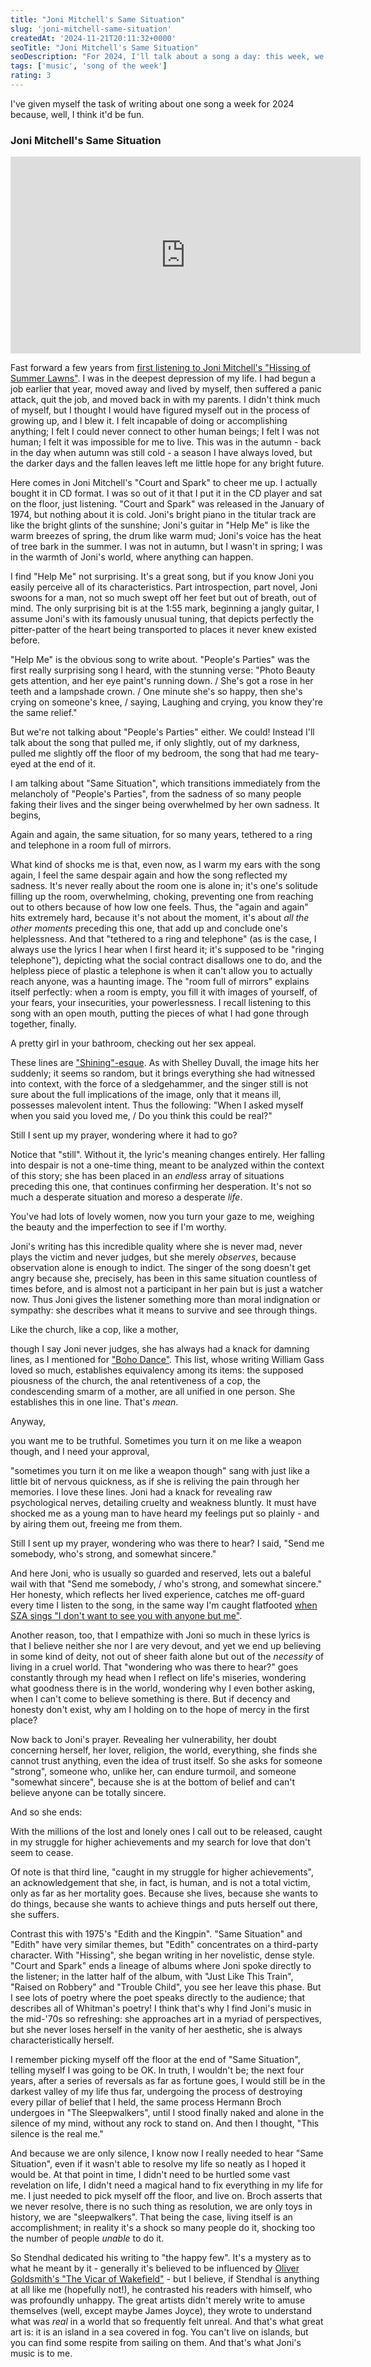 ```yaml
---
title: "Joni Mitchell's Same Situation"
slug: 'joni-mitchell-same-situation'
createdAt: '2024-11-21T20:11:32+0000'
seoTitle: "Joni Mitchell's Same Situation"
seoDescription: "For 2024, I'll talk about a song a day: this week, we're talking about Joni Mitchell's Same Situation."
tags: ['music', 'song of the week']
rating: 3
---
```


I've given myself the task of writing about one song a week for 2024 because, well, I think it'd be fun.

### Joni Mitchell's Same Situation

<iframe width="560" height="315" src="https://www.youtube.com/embed/2Wo9JgNlQMo?si=8lc-jBlmciQbGTsT" title="YouTube video player" frameborder="0" allow="accelerometer; autoplay; clipboard-write; encrypted-media; gyroscope; picture-in-picture; web-share" referrerpolicy="strict-origin-when-cross-origin" allowfullscreen></iframe>

Fast forward a few years from [first listening to Joni Mitchell's "Hissing of Summer Lawns"](/joni-mitchell-boho-dance). I was in the deepest depression of my life. I had begun a job earlier that year, moved away and lived by myself, then suffered a panic attack, quit the job, and moved back in with my parents. I didn't think much of myself, but I thought I would have figured myself out in the process of growing up, and I blew it. I felt incapable of doing or accomplishing anything; I felt I could never connect to other human beings; I felt I was not human; I felt it was impossible for me to live. This was in the autumn - back in the day when autumn was still cold - a season I have always loved, but the darker days and the fallen leaves left me little hope for any bright future.

Here comes in Joni Mitchell's "Court and Spark" to cheer me up. I actually bought it in CD format. I was so out of it that I put it in the CD player and sat on the floor, just listening. "Court and Spark" was released in the January of 1974, but nothing about it is cold. Joni's bright piano in the titular track are like the bright glints of the sunshine; Joni's guitar in "Help Me" is like the warm breezes of spring, the drum like warm mud; Joni's voice has the heat of tree bark in the summer. I was not in autumn, but I wasn't in spring; I was in the warmth of Joni's world, where anything can happen.

I find "Help Me" not surprising. It's a great song, but if you know Joni you easily perceive all of its characteristics. Part introspection, part novel, Joni swoons for a man, not so much swept off her feet but out of breath, out of mind. The only surprising bit is at the 1:55 mark, beginning a jangly guitar, I assume Joni's with its famously unusual tuning, that depicts perfectly the pitter-patter of the heart being transported to places it never knew existed before.

"Help Me" is the obvious song to write about. "People's Parties" was the first really surprising song I heard, with the stunning verse: "Photo Beauty gets attention, and her eye paint's running down. / She's got a rose in her teeth and a lampshade crown. / One minute she's so happy, then she's crying on someone's knee, / saying, Laughing and crying, you know they're the same relief."

But we're not talking about "People's Parties" either. We could! Instead I'll talk about the song that pulled me, if only slightly, out of my darkness, pulled me slightly off the floor of my bedroom, the song that had me teary-eyed at the end of it.

I am talking about "Same Situation", which transitions immediately from the melancholy of "People's Parties", from the sadness of so many people faking their lives and the singer being overwhelmed by her own sadness. It begins,

<p class="verse">
Again and again, the same situation,
for so many years,
tethered to a ring and telephone
in a room full of mirrors.
</p>

What kind of shocks me is that, even now, as I warm my ears with the song again, I feel the same despair again and how the song reflected my sadness. It's never really about the room one is alone in; it's one's solitude filling up the room, overwhelming, choking, preventing one from reaching out to others because of how low one feels. Thus, the "again and again" hits extremely hard, because it's not about the moment, it's about _all the other moments_ preceding this one, that add up and conclude one's helplessness. And that "tethered to a ring and telephone" (as is the case, I always use the lyrics I hear when I first heard it; it's supposed to be "ringing telephone"), depicting what the social contract disallows one to do, and the helpless piece of plastic a telephone is when it can't allow you to actually reach anyone, was a haunting image. The "room full of mirrors" explains itself perfectly: when a room is empty, you fill it with images of yourself, of your fears, your insecurities, your powerlessness. I recall listening to this song with an open mouth, putting the pieces of what I had gone through together, finally.

<p class="verse">
A pretty girl in your bathroom,
checking out her sex appeal.
</p>

These lines are ["Shining"-esque](https://www.youtube.com/watch?v=7aLNa1RfkIY). As with Shelley Duvall, the image hits her suddenly; it seems so random, but it brings everything she had witnessed into context, with the force of a sledgehammer, and the singer still is not sure about the full implications of the image, only that it means ill, possesses malevolent intent. Thus the following: "When I asked myself when you said you loved me, / Do you think this could be real?"

<p class="verse">
Still I sent up my prayer,
wondering where it had to go?
</p>

Notice that "still". Without it, the lyric's meaning changes entirely. Her falling into despair is not a one-time thing, meant to be analyzed within the context of this story; she has been placed in an _endless_ array of situations preceding this one, that continues confirming her desperation. It's not so much a desperate situation and moreso a desperate _life_.

<p class="verse">
You've had lots of lovely women,
now you turn your gaze to me,
weighing the beauty and the imperfection
to see if I'm worthy.
</p>

Joni's writing has this incredible quality where she is never mad, never plays the victim and never judges, but she merely _observes_, because observation alone is enough to indict. The singer of the song doesn't get angry because she, precisely, has been in this same situation countless of times before, and is almost not a participant in her pain but is just a watcher now. Thus Joni gives the listener something more than moral indignation or sympathy: she describes what it means to survive and see through things.

<p class="verse">
Like the church, like a cop, like a mother,
</p>

though I say Joni never judges, she has always had a knack for damning lines, as I mentioned for ["Boho Dance"](/joni-mitchell-boho-dance). This list, whose writing William Gass loved so much, establishes equivalency among its items: the supposed piousness of the church, the anal retentiveness of a cop, the condescending smarm of a mother, are all unified in one person. She establishes this in one line. That's _mean_.

Anyway,

<p class="verse">
you want me to be truthful.
Sometimes you turn it on me like a weapon though,
and I need your approval,
</p>

"sometimes you turn it on me like a weapon though" sang with just like a little bit of nervous quickness, as if she is reliving the pain through her memories. I love these lines. Joni had a knack for revealing raw psychological nerves, detailing cruelty and weakness bluntly. It must have shocked me as a young man to have heard my feelings put so plainly - and by airing them out, freeing me from them.

<p class="verse">
Still I sent up my prayer,
wondering who was there to hear?
I said, "Send me somebody,
who's strong, and somewhat sincere."
</p>

And here Joni, who is usually so guarded and reserved, lets out a baleful wail with that "Send me somebody, / who's strong, and somewhat sincere." Her honesty, which reflects her lived experience, catches me off-guard every time I listen to the song, in the same way I'm caught flatfooted [when SZA sings "I don't want to see you with anyone but me"](/sza-nobody-gets-me).

Another reason, too, that I empathize with Joni so much in these lyrics is that I believe neither she nor I are very devout, and yet we end up believing in some kind of deity, not out of sheer faith alone but out of the _necessity_ of living in a cruel world. That "wondering who was there to hear?" goes constantly through my head when I reflect on life's miseries, wondering what goodness there is in the world, wondering why I even bother asking, when I can't come to believe something is there. But if decency and honesty don't exist, why am I holding on to the hope of mercy in the first place?

Now back to Joni's prayer. Revealing her vulnerability, her doubt concerning herself, her lover, religion, the world, everything, she finds she cannot trust anything, even the idea of trust itself. So she asks for someone "strong", someone who, unlike her, can endure turmoil, and someone "somewhat sincere", because she is at the bottom of belief and can't believe anyone can be totally sincere.

And so she ends:

<p class="verse">
With the millions of the lost and lonely ones
I call out to be released,
caught in my struggle for higher achievements
and my search for love that don't seem to cease.
</p>

Of note is that third line, "caught in my struggle for higher achievements", an acknowledgement that she, in fact, is human, and is not a total victim, only as far as her mortality goes. Because she lives, because she wants to do things, because she wants to achieve things and puts herself out there, she suffers.

Contrast this with 1975's "Edith and the Kingpin". "Same Situation" and "Edith" have very similar themes, but "Edith" concentrates on a third-party character. With "Hissing", she began writing in her novelistic, dense style. "Court and Spark" ends a lineage of albums where Joni spoke directly to the listener; in the latter half of the album, with "Just Like This Train", "Raised on Robbery" and "Trouble Child", you see her leave this phase. But I see lots of poetry where the poet speaks directly to the audience; that describes all of Whitman's poetry! I think that's why I find Joni's music in the mid-'70s so refreshing: she approaches art in a myriad of perspectives, but she never loses herself in the vanity of her aesthetic, she is always characteristically herself.

I remember picking myself off the floor at the end of "Same Situation", telling myself I was going to be OK. In truth, I wouldn't be; the next four years, after a series of reversals as far as fortune goes, I would still be in the darkest valley of my life thus far, undergoing the process of destroying every pillar of belief that I held, the same process Hermann Broch undergoes in "The Sleepwalkers", until I stood finally naked and alone in the silence of my mind, without any rock to stand on. And then I thought, "This silence is the real me."

And because we are only silence, I know now I really needed to hear "Same Situation", even if it wasn't able to resolve my life so neatly as I hoped it would be. At that point in time, I didn't need to be hurtled some vast revelation on life, I didn't need a magical hand to fix everything in my life for me. I just needed to pick myself off the floor, and live on. Broch asserts that we never resolve, there is no such thing as resolution, we are only toys in history, we are "sleepwalkers". That being the case, living itself is an accomplishment; in reality it's a shock so many people do it, shocking too the number of people _unable_ to do it.

So Stendhal dedicated his writing to "the happy few". It's a mystery as to what he meant by it - generally it's believed to be influenced by [Oliver Goldsmith's "The Vicar of Wakefield"](https://en.wikipedia.org/wiki/The_Vicar_of_Wakefield) - but I believe, if Stendhal is anything at all like me (hopefully not!), he contrasted his readers with himself, who was profoundly unhappy. The great artists didn't merely write to amuse themselves (well, except maybe James Joyce), they wrote to understand what was _real_ in a world that so frequently felt unreal. And that's what great art is: it is an island in a sea covered in fog. You can't live on islands, but you can find some respite from sailing on them. And that's what Joni's music is to me.
